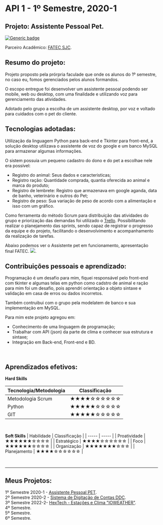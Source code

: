 # API 1 - 1º Semestre, 2020-1

## Projeto: Assistente Pessoal Pet.
[![Generic badge](https://img.shields.io/badge/GitHub-Repositório-blue.svg)](https://github.com/matheushgf/AssistentePessoalPet)

Parceiro Acadêmico: [FATEC SJC](https://fatecsjc-prd.azurewebsites.net/).<br/>

## Resumo do projeto:
Projeto proposto pela prórpria faculade que onde os alunos do 1º semestre, no caso eu, fomos gerenciados pelos alunos formandos.

O escopo entregue foi desenvolver um assistente pessoal podendo ser mobile, web ou desktop, com uma finalidade e utilizando voz para gerenciamento das atividades.

Adotado pelo grupo a escolha de um assistente desktop, por voz e voltado para cuidados com o pet do cliente.
<br/>

## Tecnologias adotadas:
Utilização da linguagem Python para back-end e Tkinter para front-end, a solução desktop utilizava o assistente de voz do google e um banco MySQL para armazenar algumas informações.

O sistem possuia um pequeno cadastro do dono e do pet a escolhae nele era possível:
- Registro do animal: Seus dados e caracteristicas;
- Registro ração: Quantidade comprada, quantia oferecida ao animal e marca do produto;
- Registro de lembrete: Registro que armazenava em google aganda, data de banho, veterinário e outros do Pet;
- Registro de peso: Sua variação de peso de acordo com a alimentação e isso com um gráfico.

Como ferramenta do método Scrum para distribuição das atividades do grupo e priorização das demandas foi utilizado o [Trello](https://trello.com/). Possibilitando realizar o planejamento das sprints, sendo capaz de registrar o progresso da equipe e do projeto, facilitando o desenvolvimento e acompanhamento da realização de tarefas.

Abaixo podemos ver o Assistente pet em funcionamento, apresentação final FATEC.
[![](http://img.youtube.com/vi/7vHIkx5pvZ4/0.jpg)](http://www.youtube.com/watch?v=7vHIkx5pvZ4 "Projeto Integrador 2020-1").
<br/>

## Contribuições pessoais e aprendizado:
Programação é um desafio para mim, fiquei responsável pelo front-end com tkinter e algumas telas em python como cadstro de animal e ração para mim foi um desafio, pois aprendri orientação a objeto sintaxe e validação em casa de erros ou dados incorretos.

Também contruibui com o grupo pela modelatem de banco e sua implementação em MySQL.

Para mim este projeto agregou em:
- Conhecimento de uma linguagem de programação;
- Trabalhar com API (json) da parte de clima e conhecer sua estrutura e sintaxe;
- Integração em Back-end, Front-end e BD.
<br/>

## Aprendizados efetivos:
**Hard Skills**

| Tecnologia/Metodologia | Classificação|
| ----- | ----- |
| Metodologia Scrum | ★★★★☆☆☆☆☆☆ |
| Python | ★★★★★☆☆☆☆☆ |
| GIT | ★★★★★☆☆☆☆☆ |

<br/>

**Soft Skills**
| Habilidade | Classificação |
| ----- | ----- |
| Proatividade | ★★★★★★☆☆☆☆ |
| Estratégico | ★★★★☆☆☆☆☆☆ |
| Foco | ★★★★★★☆☆☆☆ |
| Organização | ★★★★★★★☆☆☆ |
| Planejamento | ★★★★☆☆☆☆☆☆ |

<br/>

---
## Meus Projetos:
1º Semestre 2020-1 - [Assistente Pessoal PET](./semestres/sem1_api.md). <br/>
2º Semestre 2020-2 - [Sistema de Digitação de Contas DDC](./semestres/sem2_api.md). <br/>
3º Semestre 2022-2- [HexTech - Estações e Clima "IOWEATHER"](./semestres/sem3_api.md). <br/>
4º Semestre. <br/>
5º Semestre. <br/>
6º Semestre. <br/>
